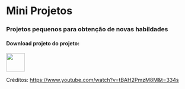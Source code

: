 # Mini Projetos

### Projetos pequenos para obtenção de novas habildades

#### Download projeto do projeto: <br/>
<a href="https://github.com/brunorodsilva/mini_projetos/archive/refs/heads/main.zip"><img src="https://i.imgur.com/lgr58uU.png" width="50px"></a>

Créditos: https://www.youtube.com/watch?v=tBAH2PmzM8M&t=334s

